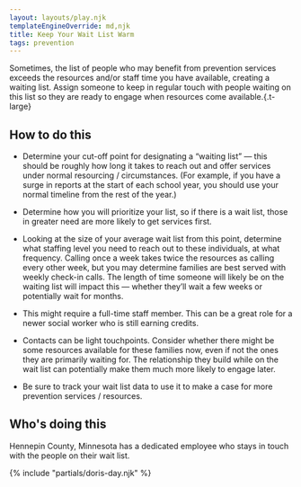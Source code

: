 ```yaml
---
layout: layouts/play.njk
templateEngineOverride: md,njk
title: Keep Your Wait List Warm
tags: prevention
---
```


Sometimes, the list of people who may benefit from prevention services exceeds the resources and/or staff time you have available, creating a waiting list. Assign someone to keep in regular touch with people waiting on this list so they are ready to engage when resources come available.{.t-large}

## How to do this

* Determine your cut-off point for designating a “waiting list” — this should be roughly how long it takes to reach out and offer services under normal resourcing / circumstances. (For example, if you have a surge in reports at the start of each school year, you should use your normal timeline from the rest of the year.)

* Determine how you will prioritize your list, so if there is a wait list, those in greater need are more likely to get services first.

* Looking at the size of your average wait list from this point, determine what staffing level you need to reach out to these individuals, at what frequency. Calling once a week takes twice the resources as calling every other week, but you may determine families are best served with weekly check-in calls. The length of time someone will likely be on the waiting list will impact this — whether they’ll wait a few weeks or potentially wait for months.

* This might require a full-time staff member. This can be a great role for a newer social worker who is still earning credits.

* Contacts can be light touchpoints. Consider whether there might be some resources available for these families now, even if not the ones they are primarily waiting for. The relationship they build while on the wait list can potentially make them much more likely to engage later.

* Be sure to track your wait list data to use it to make a case for more prevention services / resources.

## Who's doing this

Hennepin County, Minnesota has a dedicated employee who stays in touch with the people on their wait list.

{% include "partials/doris-day.njk" %}